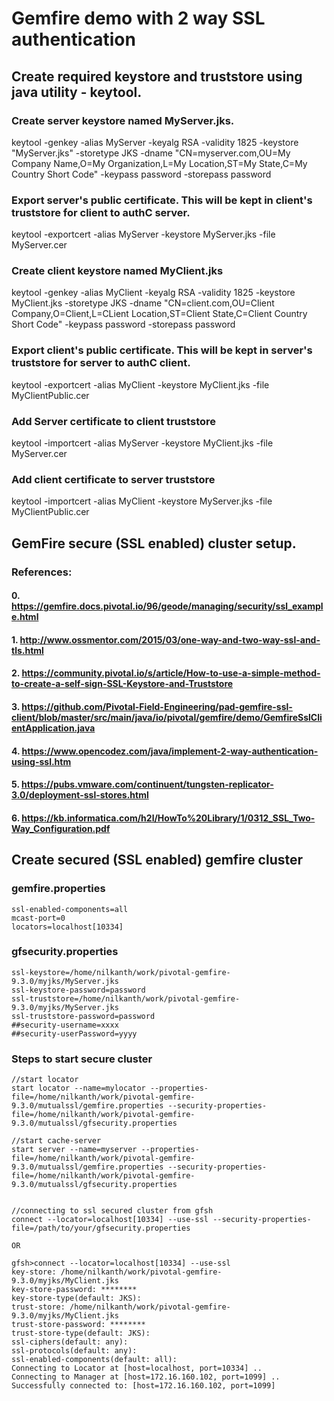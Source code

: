 # Gemfire demo with 2 way SSL authentication

## Create required keystore and truststore using java utility - keytool.

### Create server keystore named MyServer.jks.
keytool -genkey -alias MyServer -keyalg RSA -validity 1825 -keystore "MyServer.jks" -storetype JKS -dname "CN=myserver.com,OU=My Company Name,O=My Organization,L=My Location,ST=My State,C=My Country Short Code" -keypass password -storepass password

### Export server's public certificate. This will be kept in client's truststore for client to authC server.
keytool -exportcert -alias MyServer -keystore MyServer.jks -file MyServer.cer

### Create client keystore named MyClient.jks
keytool -genkey -alias MyClient -keyalg RSA -validity 1825 -keystore MyClient.jks -storetype JKS -dname "CN=client.com,OU=Client Company,O=Client,L=CLient Location,ST=Client State,C=Client Country Short Code" -keypass password -storepass password

### Export client's public certificate. This will be kept in server's truststore for server to authC client.
keytool -exportcert -alias MyClient -keystore MyClient.jks -file MyClientPublic.cer

### Add Server certificate to client truststore
keytool -importcert -alias MyServer -keystore MyClient.jks -file MyServer.cer

### Add client certificate to server truststore
keytool -importcert -alias MyClient -keystore MyServer.jks -file MyClientPublic.cer
## GemFire secure (SSL enabled) cluster setup.

### References:
#### 0. https://gemfire.docs.pivotal.io/96/geode/managing/security/ssl_example.html
#### 1. http://www.ossmentor.com/2015/03/one-way-and-two-way-ssl-and-tls.html
#### 2. https://community.pivotal.io/s/article/How-to-use-a-simple-method-to-create-a-self-sign-SSL-Keystore-and-Truststore
#### 3. https://github.com/Pivotal-Field-Engineering/pad-gemfire-ssl-client/blob/master/src/main/java/io/pivotal/gemfire/demo/GemfireSslClientApplication.java
#### 4. https://www.opencodez.com/java/implement-2-way-authentication-using-ssl.htm
#### 5. https://pubs.vmware.com/continuent/tungsten-replicator-3.0/deployment-ssl-stores.html
#### 6. https://kb.informatica.com/h2l/HowTo%20Library/1/0312_SSL_Two-Way_Configuration.pdf

## Create secured (SSL enabled) gemfire cluster

### gemfire.properties
```
ssl-enabled-components=all
mcast-port=0
locators=localhost[10334]
```

### gfsecurity.properties
```
ssl-keystore=/home/nilkanth/work/pivotal-gemfire-9.3.0/myjks/MyServer.jks
ssl-keystore-password=password
ssl-truststore=/home/nilkanth/work/pivotal-gemfire-9.3.0/myjks/MyServer.jks
ssl-truststore-password=password
##security-username=xxxx
##security-userPassword=yyyy
```

### Steps to start secure cluster

```
//start locator
start locator --name=mylocator --properties-file=/home/nilkanth/work/pivotal-gemfire-9.3.0/mutualssl/gemfire.properties --security-properties-file=/home/nilkanth/work/pivotal-gemfire-9.3.0/mutualssl/gfsecurity.properties

//start cache-server
start server --name=myserver --properties-file=/home/nilkanth/work/pivotal-gemfire-9.3.0/mutualssl/gemfire.properties --security-properties-file=/home/nilkanth/work/pivotal-gemfire-9.3.0/mutualssl/gfsecurity.properties


//connecting to ssl secured cluster from gfsh
connect --locator=localhost[10334] --use-ssl --security-properties-file=/path/to/your/gfsecurity.properties

OR

gfsh>connect --locator=localhost[10334] --use-ssl
key-store: /home/nilkanth/work/pivotal-gemfire-9.3.0/myjks/MyClient.jks
key-store-password: ********
key-store-type(default: JKS):
trust-store: /home/nilkanth/work/pivotal-gemfire-9.3.0/myjks/MyClient.jks
trust-store-password: ********
trust-store-type(default: JKS):
ssl-ciphers(default: any):
ssl-protocols(default: any):
ssl-enabled-components(default: all):
Connecting to Locator at [host=localhost, port=10334] ..
Connecting to Manager at [host=172.16.160.102, port=1099] ..
Successfully connected to: [host=172.16.160.102, port=1099]
```
